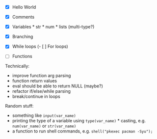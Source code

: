 - [x] Hello World
- [x] Comments

- [x] Variables
      * str
      * num
      * lists (multi-type?)

- [x] Branching
- [x] While loops
(- [ ] For loops) 

- [ ] Functions

Technically:
* improve function arg parsing
* function return values
* eval should be able to return NULL (maybe?)
* refactor if/else/while parsing
* break/continue in loops

Random stuff:
* something like `input(var_name)`
* printing the type of a variable using `type(var_name)`
      * casting, e.g. `num(var_name)` or `str(var_name)`
* a function to run shell commands, e.g. `shell("pkexec pacman -Syu");`

